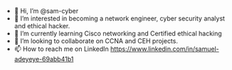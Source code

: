 - 👋 Hi, I’m @sam-cyber
- 👀 I’m interested in becoming a network engineer, cyber security analyst and ethical hacker.
- 🌱 I’m currently learning Cisco networking and Certified ethical hacking 
- 💞️ I’m looking to collaborate on CCNA and CEH projects. 
- 📫 How to reach me  on LinkedIn https://www.linkedin.com/in/samuel-adeyeye-69abb41b1

<!---
samuelposh/samuelposh is a ✨ special ✨ repository because its `README.md` (this file) appears on your GitHub profile.
You can click the Preview link to take a look at your changes.
--->
